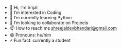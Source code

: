 - 👋 Hi, I’m Srijal
- 👀 I’m interested in Coding
- 🌱 I’m currently learning Python
- 💞️ I’m looking to collaborate on Projects
- 📫 How to reach me shreejaldevbhandari@gmail.com
- 😄 Pronouns: he/him
- ⚡ Fun fact: currently a student

<!---
shreejal09/shreejal09 is a ✨ special ✨ repository because its `README.md` (this file) appears on your GitHub profile.
You can click the Preview link to take a look at your changes.
--->
